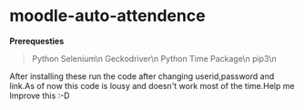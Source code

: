 # moodle-auto-attendence

**Prerequesties**

>Python Selenium\n
Geckodriver\n
Python Time Package\n
pip3\n

After installing these run the code after changing userid,password and link.As of now this code is lousy and doesn't work most of the time.Help me Improve this :-D

